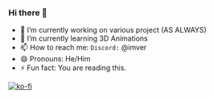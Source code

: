 ### Hi there 👋


- 🔭 I’m currently working on various project (AS ALWAYS)
- 🌱 I’m currently learning 3D Animations
- 📫 How to reach me: `Discord:` @imver
- 😄 Pronouns: He/Him
- ⚡ Fun fact: You are reading this.

[![ko-fi](https://ko-fi.com/img/githubbutton_sm.svg)](https://ko-fi.com/E1E1Y9ILX)
